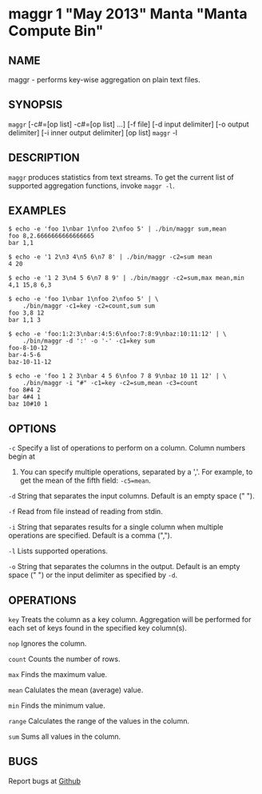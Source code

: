 maggr 1 "May 2013" Manta "Manta Compute Bin"
============================================

NAME
----

maggr - performs key-wise aggregation on plain text files.

SYNOPSIS
--------

`maggr` [-c#=[op list] -c#=[op list] ...]
        [-f file] [-d input delimiter] [-o output delimiter]
        [-i inner output delimiter] [op list]
`maggr` -l

DESCRIPTION
-----------

`maggr` produces statistics from text streams.  To get the current list of
supported aggregation functions, invoke `maggr -l`.

EXAMPLES
--------

    $ echo -e 'foo 1\nbar 1\nfoo 2\nfoo 5' | ./bin/maggr sum,mean
    foo 8,2.6666666666666665
    bar 1,1

    $ echo -e '1 2\n3 4\n5 6\n7 8' | ./bin/maggr -c2=sum mean
    4 20

    $ echo -e '1 2 3\n4 5 6\n7 8 9' | ./bin/maggr -c2=sum,max mean,min
    4,1 15,8 6,3

    $ echo -e 'foo 1\nbar 1\nfoo 2\nfoo 5' | \
        ./bin/maggr -c1=key -c2=count,sum sum
    foo 3,8 12
    bar 1,1 3

    $ echo -e 'foo:1:2:3\nbar:4:5:6\nfoo:7:8:9\nbaz:10:11:12' | \
        ./bin/maggr -d ':' -o '-' -c1=key sum
    foo-8-10-12
    bar-4-5-6
    baz-10-11-12

    $ echo -e 'foo 1 2 3\nbar 4 5 6\nfoo 7 8 9\nbaz 10 11 12' | \
        ./bin/maggr -i "#" -c1=key -c2=sum,mean -c3=count
    foo 8#4 2
    bar 4#4 1
    baz 10#10 1

OPTIONS
-------

`-c`
  Specify a list of operations to perform on a column.  Column numbers begin at
  1.  You can specify multiple operations, separated by a ','.  For example,
  to get the mean of the fifth field: `-c5=mean`.

`-d`
  String that separates the input columns. Default is an empty space (" ").

`-f`
  Read from file instead of reading from stdin.

`-i`
  String that separates results for a single column when multiple operations
  are specified. Default is a comma (",").

`-l`
  Lists supported operations.

`-o`
  String that separates the columns in the output. Default is an empty space
  (" ") or the input delimiter as specified by `-d`.

OPERATIONS
----------

`key`
  Treats the column as a key column. Aggregation will be performed for each set
  of keys found in the specified key column(s).

`nop`
  Ignores the column.

`count`
  Counts the number of rows.

`max`
  Finds the maximum value.

`mean`
  Calulates the mean (average) value.

`min`
  Finds the minimum value.

`range`
  Calculates the range of the values in the column.

`sum`
  Sums all values in the column.

BUGS
----

Report bugs at [Github](https://github.com/joyent/manta-compute-bin/issues)
